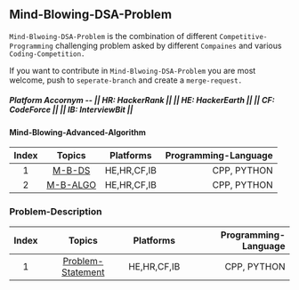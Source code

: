 ## Mind-Blowing-DSA-Problem

`Mind-Blwoing-DSA-Problem` is the combination of different `Competitive-Programming` challenging
problem asked by different `Compaines` and various `Coding-Competition.`

If you want to contribute in `Mind-Blwoing-DSA-Problem` you are most welcome, push to `seperate-branch` and create a `merge-request.`

##### Platform Accornym -- || HR: HackerRank || || HE: HackerEarth || || CF: CodeForce || || IB: InterviewBit ||

#### Mind-Blowing-Advanced-Algorithm
| Index | Topics       | Platforms           |  Programming-Language |
|:---:|:-------------:|:-------------:|-------------:|
| 1 | [M-B-DS](../DS-Problem) | HE,HR,CF,IB | CPP, PYTHON |
| 2 | [M-B-ALGO](../Algo-Problem) | HE,HR,CF,IB | CPP, PYTHON |


### Problem-Description

| Index | Topics       | Platforms           |  Programming-Language |
|:---:|:-------------:|:-------------:|-------------:|
| 1 | [Problem-Statement](DP) | HE,HR,CF,IB | CPP, PYTHON |
